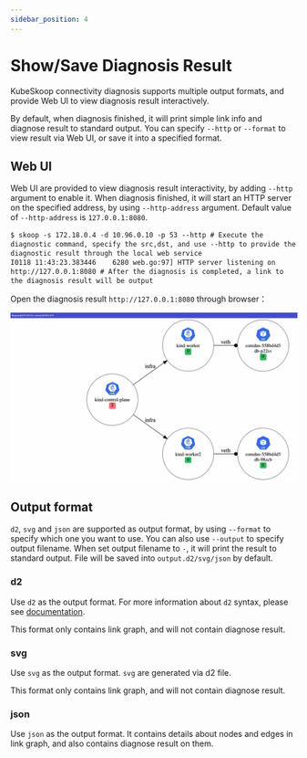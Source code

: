 ```yaml
---
sidebar_position: 4
---
```


# Show/Save Diagnosis Result

KubeSkoop connectivity diagnosis supports multiple output formats, and provide Web UI to view diagnosis result interactively.

By default, when diagnosis finished, it will print simple link info and diagnose result to standard output. You can specify `--http` or `--format` to view result via Web UI, or save it into a specified format.

## Web UI

Web UI are provided to view diagnosis result interactivity, by adding `--http` argument to enable it. When diagnosis finished, it will start an HTTP server on the specified address, by using `--http-address` argument. Default value of `--http-address` is `127.0.0.1:8080`.

```shell
$ skoop -s 172.18.0.4 -d 10.96.0.10 -p 53 --http # Execute the diagnostic command, specify the src,dst, and use --http to provide the diagnostic result through the local web service
I0118 11:43:23.383446    6280 web.go:97] HTTP server listening on http://127.0.0.1:8080 # After the diagnosis is completed, a link to the diagnosis result will be output
```

Open the diagnosis result `http://127.0.0.1:8080` through browser：

![diagnose_web](/img/doc/intro_diagnose_web.jpg)

## Output format

`d2`, `svg` and `json` are supported as output format, by using `--format` to specify which one you want to use. You can also use `--output` to specify output filename. When set output filename to `-`, it will print the result to standard output. File will be saved into `output.d2/svg/json` by default.


### d2

Use `d2` as the output format. For more information about `d2` syntax, please see [documentation](https://d2lang.com/tour/introl).

This format only contains link graph, and will not contain diagnose result.

### svg

Use `svg` as the output format. `svg` are generated via d2 file.

This format only contains link graph, and will not contain diagnose result.

### json

Use `json` as the output format. It contains details about nodes and edges in link graph, and also contains diagnose result on them.
